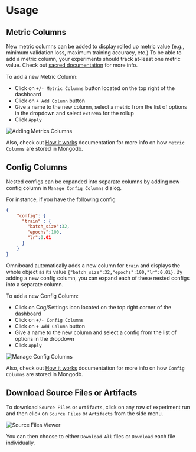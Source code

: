 # Usage

## Metric Columns

New metric columns can be added to display rolled up metric value (e.g., minimum validation loss, maximum training accuracy, etc.)
To be able to add a metric column, your experiments should track at-least one metric value. 
Check out [sacred documentation](https://sacred.readthedocs.io/en/latest/collected_information.html#metrics-api) for more info.

To add a new Metric Column:
- Click on `+/- Metric Columns` button located on the top right 
of the dashboard
- Click on `+ Add Column` button
- Give a name to the new column, select a metric from the list of options in the dropdown
and select `extrema` for the rollup
- Click `Apply`

![Adding Metrics Columns](https://raw.githubusercontent.com/vivekratnavel/omniboard/master/docs/assets/screenshots/adding-metrics.png)

Also, check out [How it works](https://vivekratnavel.github.io/omniboard/#/quick-start?id=metric-columns) documentation for more info on how `Metric Columns` are stored in Mongodb.

## Config Columns

Nested configs can be expanded into separate columns by adding new config column
in `Manage Config Columns` dialog.

For instance, if you have the following config
```json
{
    "config": {
      "train" : {
        "batch_size":32,
        "epochs":100,
        "lr":0.01
      }
    }
}
```
Omniboard automatically adds a new column for `train` and displays the whole
object as its value `{"batch_size":32,"epochs":100,"lr":0.01}`. By adding a
new config column, you can expand each of these nested configs into a separate column.

To add a new Config Column:

- Click on Cog/Settings icon located on the top right corner of the dashboard
- Click on `+/- Config Columns`
- Click on `+ Add Column` button
- Give a name to the new column and select a config from the list of options in the dropdown
- Click `Apply`

![Manage Config Columns](https://raw.githubusercontent.com/vivekratnavel/omniboard/master/docs/assets/screenshots/manage-config-columns.png)

Also, check out [How it works](https://vivekratnavel.github.io/omniboard/#/quick-start?id=config-columns) documentation for more info on how `Config Columns` are stored in Mongodb.

## Download Source Files or Artifacts

To download `Source Files` or `Artifacts`, click on any row of experiment run
and then click on `Source Files` or `Artifacts` from the side menu.

![Source Files Viewer](https://raw.githubusercontent.com/vivekratnavel/omniboard/master/docs/assets/screenshots/source-file-view.png)

You can then choose to either `Download All` files or `Download` each file individually.
